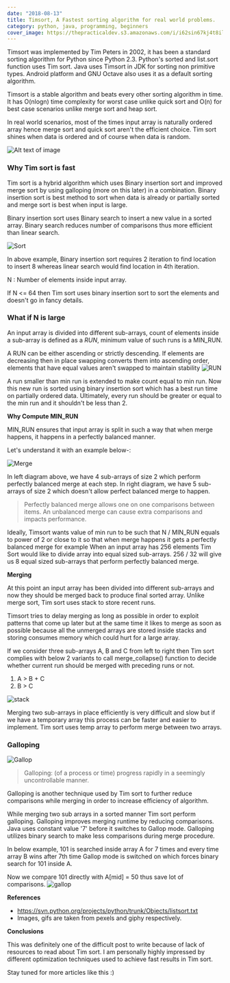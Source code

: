```yaml
---
date: "2018-08-13"
title: Timsort, A Fastest sorting algorithm for real world problems. 
category: python, java, programming, beginners 
cover_image: https://thepracticaldev.s3.amazonaws.com/i/i62sin67kj4t8ilbnssn.jpg
---
```

Timsort was implemented by Tim Peters in 2002, it has been a standard sorting algorithm for Python since Python 2.3. Python's sorted and list.sort function uses Tim sort. Java uses Timsort in JDK for sorting non primitive types. Android platform and GNU Octave also uses it as a default sorting algorithm.

Timsort is a stable algorithm and beats every other sorting algorithm in time. It has O(nlogn) time complexity for worst case unlike quick sort and O(n) for best case scenarios unlike merge sort and heap sort.

In real world scenarios, most of the times input array is naturally ordered array hence merge sort and quick sort aren't the efficient choice. Tim sort shines when data is ordered and of course when data is random.

![Alt text of image](https://thepracticaldev.s3.amazonaws.com/i/4fdt52lo2rvd66vzu35s.gif)


### Why Tim sort is fast

Tim sort is a hybrid algorithm which uses Binary insertion sort and improved merge sort by using galloping (more on this later) in a combination. Binary insertion sort is best method to sort when data is already or partially sorted and merge sort is best when input is large. 

Binary insertion sort uses Binary search to insert a new value in a sorted array. Binary search reduces number of comparisons thus more efficient than linear search.

![Sort](https://thepracticaldev.s3.amazonaws.com/i/etysye3x1etqh3utnbv7.jpeg)

In above example, Binary insertion sort requires 2 iteration to find location to insert 8 whereas linear search would find location in 4th iteration.


N : Number of elements inside input array.

If N <= 64 then Tim sort uses binary insertion sort to sort the elements and doesn't go in fancy details. 

### What if N is large

An input array is divided into different sub-arrays, count of elements inside a sub-array is defined as a *RUN*, minimum value of such runs is a MIN_RUN. 

A RUN can be either ascending or strictly descending. If elements are decreasing then in place swapping converts them into ascending order, elements that have equal values aren't swapped to maintain stability
![RUN](https://thepracticaldev.s3.amazonaws.com/i/6cfp5f8tf7hp8l1canad.jpeg)

A run smaller than min run is extended to make count equal to min run. Now this new run is sorted using binary insertion sort which has a best run time on partially ordered data. Ultimately, every run should be greater or equal to the min run and it shouldn't be less than 2.

**Why Compute MIN_RUN** 

MIN_RUN ensures that input array is split in such a way that when merge happens, it happens in a perfectly balanced manner. 

Let's understand it with an example below-:

![Merge](https://thepracticaldev.s3.amazonaws.com/i/z6xdh9mq13aa5q7j7nh2.jpeg)

In left diagram above, we have 4 sub-arrays of size 2 which perform perfectly balanced merge at each step. In right diagram, we have 5 sub-arrays of size 2 which doesn't allow perfect balanced merge to happen. 

> Perfectly balanced merge allows one on one comparisons between items. An unbalanced merge can cause extra comparisons and impacts performance.

Ideally, Timsort wants value of min run to be such that N / MIN_RUN equals to power of 2 or close to it so that when merge happens it gets a perfectly balanced merge for example When an input array has 256 elements Tim Sort would like to divide array into equal sized sub-arrays. 256 / 32 will give us 8 equal sized sub-arrays that perform perfectly balanced merge.


**Merging** 

At this point an input array has been divided into different sub-arrays and now they should be merged back to produce final sorted array. Unlike merge sort, Tim sort uses stack to store recent runs. 

Timsort tries to delay merging as long as possible in order to exploit patterns that come up later but at the same time it likes to merge as soon as possible because all the unmerged arrays are stored inside stacks and storing consumes memory which could hurt for a large array. 

If we consider three sub-arrays A, B and C from left to right then Tim sort complies with below 2 variants to call merge_collapse() function to decide whether current run should be merged with preceding runs or not.

1. A > B + C
2. B > C

![stack](https://thepracticaldev.s3.amazonaws.com/i/w9hgr86slhbpo0rm1ce3.jpeg)

Merging two sub-arrays in place efficiently is very difficult and slow but if we have a temporary array this process can be faster and easier to implement. Tim sort uses temp array to perform merge between two arrays.


### Galloping


![Gallop](https://media.giphy.com/media/rytLWOErAX1F6/giphy.gif)

> Galloping: (of a process or time) progress rapidly in a seemingly uncontrollable manner.

Galloping is another technique used by Tim sort to further reduce comparisons while merging in order to increase efficiency of algorithm.

While merging two sub arrays in a sorted manner Tim sort perform galloping. Galloping improves merging runtime by reducing comparisons. Java uses constant value '7' before it switches to Gallop mode. Galloping utilizes binary search to make less comparisons during merge procedure. 

In below example, 101 is searched inside array A for 7 times and every time array B wins after 7th time Gallop mode is switched on which forces binary search for 101 inside A.

Now we compare 101 directly with A[mid] = 50 thus save lot of comparisons.
![gallop](https://thepracticaldev.s3.amazonaws.com/i/vz0id0uqgpqhpazgpny4.jpeg)


**References**

* https://svn.python.org/projects/python/trunk/Objects/listsort.txt
* Images, gifs are taken from pexels and giphy respectively.

**Conclusions**

This was definitely one of the difficult post to write because of lack of resources to read about Tim sort. I am personally highly impressed by different optimization techniques used to achieve fast results in Tim sort.

Stay tuned for more articles like this :)